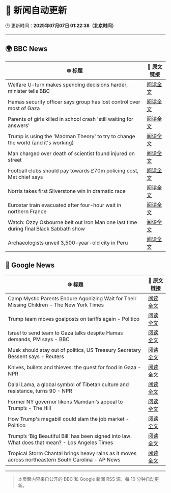 # 🧠 新闻自动更新

🕒 更新时间：**2025年07月07日 01:22:38（北京时间）**

---

## 🌍 BBC News

| 🌐 标题 | 🔗 原文链接 |
|--------|-------------|
| Welfare U-turn makes spending decisions harder, minister tells BBC | [阅读全文](https://www.bbc.com/news/articles/cq8z34x914jo) |
| Hamas security officer says group has lost control over most of Gaza | [阅读全文](https://www.bbc.com/news/articles/c4gk79xlzwjo) |
| Parents of girls killed in school crash 'still waiting for answers' | [阅读全文](https://www.bbc.com/news/articles/c89e1kynjjko) |
| Trump is using the 'Madman Theory' to try to change the world (and it's working) | [阅读全文](https://www.bbc.com/news/articles/czxww2kez0go) |
| Man charged over death of scientist found injured on street | [阅读全文](https://www.bbc.com/news/articles/c628965dvp1o) |
| Football clubs should pay towards £70m policing cost, Met chief says | [阅读全文](https://www.bbc.com/news/articles/cqx2338z971o) |
| Norris takes first Silverstone win in dramatic race | [阅读全文](https://www.bbc.com/sport/formula1/articles/c4gd76m7391o) |
| Eurostar train evacuated after four-hour wait in northern France | [阅读全文](https://www.bbc.com/news/articles/c89e1511l7po) |
| Watch: Ozzy Osbourne belt out Iron Man one last time during final Black Sabbath show | [阅读全文](https://www.bbc.com/news/videos/cgjgdz94389o) |
| Archaeologists unveil 3,500-year-old city in Peru | [阅读全文](https://www.bbc.com/news/articles/c07dmx38kyeo) |

## 📰 Google News

| 🌐 标题 | 🔗 原文链接 |
|--------|-------------|
| Camp Mystic Parents Endure Agonizing Wait for Their Missing Children - The New York Times | [阅读全文](https://news.google.com/rss/articles/CBMicEFVX3lxTFBIc28tV1ZLMVFXeXIwZ3JXRnByTU5ZeE0tYThvclliMHNTSjA2ZF9sWGo2UXpqdWZrVHpFZzZLMnZlYXd0NlJxWlUyR2FiUjhrY3JQTUVIQUFvQVdoeVVPekZldndtd2x0YjRaRllPNWc?oc=5) |
| Trump team moves goalposts on tariffs again - Politico | [阅读全文](https://news.google.com/rss/articles/CBMikAFBVV95cUxQMHlpcjVZR2UyWDB5TkFud3dzZS02UzhYM25VYnFSTGtkdjFwVUt1X2lTQTZ3WlJ1RXBlTnA0T2FCcFV1OFRjY255T1FtRjhVTDh3Qy1xYVJ3Q3JxQkpLMDQzZkF5eGpyVHVNLWlpMVRYMmFFMHVUWkNvNDBDMThoTGJtcWlWemJmdFYxUUtGcDU?oc=5) |
| Israel to send team to Gaza talks despite Hamas demands, PM says - BBC | [阅读全文](https://news.google.com/rss/articles/CBMiWkFVX3lxTE5mTE5WTFJxcXcwWWFCUUt3U25Jc1pOY3l2cFhoN2t1UjQwYUltWHhERFJPcElwYnQtbEgyU0Nid1FsTWdaVFl5QmVUWWQtZzVSVW5KNzctT1Y5QdIBX0FVX3lxTE9mdXpsZFlsbUZHSmlOSExaOU1yY3JVY19Id2hqOGpXdnZEcDFzajN2STBmVG5qY0JSdEZjZUhCSnc0Z0FLZ0Y0YnRFWkNTaThBZ19lTjB1aDVGM0RqSUdR?oc=5) |
| Musk should stay out of politics, US Treasury Secretary Bessent says - Reuters | [阅读全文](https://news.google.com/rss/articles/CBMi2AFBVV95cUxQTS12eHZueWVLUjBtbTc2MnFuRlM2WnNZV3N6ajNJVFNBOG5ibVk2QW9LR0F4MklpRU1SNm5CeWlLVmdMLVZ5WUJldmY2cjFsMEVrSXJBMXNSaThuSnQwVTNyXzhoWUhrbU03Y1VJRUtBV1A5QW9la1AwWVZYTHBxSkQwR0hoZXFWQm5NVGc5UWFtaktQNV8takZ5QjNIVjdLSEpKVVI1VzhuLTJHUm5FZXZDcW55Vy00OFkwOTI2VlNXVlpfLWNZa0JackM3WFY4SE9lMk1tVG8?oc=5) |
| Knives, bullets and thieves: the quest for food in Gaza - NPR | [阅读全文](https://news.google.com/rss/articles/CBMib0FVX3lxTFA1aFNDS1l4a0RHY2FBRG80NGFIYnhxMUlRWHBSRVJBOXE1ejBialBydUd0Uk5DWF9HOTROMnBvTzRRMW5CUkJaR3k5YUczUFhZMjNMMDBYQmRCS0VtRnVFLUNXQ2NZamV5TkVoOXJEQQ?oc=5) |
| Dalai Lama, a global symbol of Tibetan culture and resistance, turns 90 - NPR | [阅读全文](https://news.google.com/rss/articles/CBMickFVX3lxTE9xSXNxUUVxWnVPTkZpLWlNUXFadDJoZk1QMkcwTkVzZlMyMmJrSUNrdW55MDVmcmRlVTg0Nk5UVVZCS2pEYm92ZkF2ZmZfa0pwTG95bkdSdktqVU9ubmdwZzVtV0xFR25LcUQ2OUhiX09XUQ?oc=5) |
| Former NY governor likens Mamdani’s appeal to Trump’s - The Hill | [阅读全文](https://news.google.com/rss/articles/CBMiowFBVV95cUxOWVBwSm43THFuZ1NPV3paY28yUHRhUXpaVXRiNUtTdlJabVZha0tsSVNNMzdubW9aTDRKWVFBNThhdDMyM0pTNnBLQkMwT0VBd0JCTGE0TWpOMU5GbUZ2RW5ydkZjdHFPYWlTLVJ5QUNoWlZHbExUakFBS1RXU1Viek1HdVYydjBJRU5LQzN5NEoyM2w1ZkxpdktsZnNfbFk0WElv0gGoAUFVX3lxTFBmZ1p6MGhkSzBRVDJ0QXpMWVY5cWQtbzQ0WVZvTU5RaXJ4N2h1VEVWTG5UZ0pzR2FDcjRMSzd1dmJqcXZCb1dMYzNpTjRiUnJxcVVwTG1ZLU1NeWUwZ3ZvYzZxX3FDVGRWVXBfUkF6RGtic3daMHpMd196RUJoRll5SnQ3emZ1VkxtcTNkeHZYZFM5d3M5MnZPR1M3ZkJWejg0NjZTVWdKZw?oc=5) |
| How Trump's megabill could slam the job market - Politico | [阅读全文](https://news.google.com/rss/articles/CBMikAFBVV95cUxOTG9WUmwxSVpaUDdsMlZaNWtnY1BxMXRYd1ZDSlhWTFRGRURhc0ZXZ1hzaEhUSXVsb3pIbTEtcEkyc0w5R05adTdULVVPNlVNZHItU00xblk5NTJRTE1LMld2bmNzcGk4dHlwSVdhRm5FNzJuOW9DUW45b2RzWUVydndZeUVNcHRvbExqQnpRSnk?oc=5) |
| Trump’s ‘Big Beautiful Bill’ has been signed into law. What does that mean? - Los Angeles Times | [阅读全文](https://news.google.com/rss/articles/CBMi3wFBVV95cUxNSXhFVFRmUDNHU0F3UWpjOEFnUG16c0VyT2M0dk5Ua3oyQkUweTRuQUV4c3JROVcxX3pIM1J5MTdpQ1dtY083YUxVS1BVYUswRjZoQjFMZW16U0xmUzRmaEI3TS15WUZOQkFhSGNDb1E4LTRzTUVIZWpsOG5hN29zX3NLVFU3LUx0Z0RyaVVLNTNaZnE2N2pMSVE3R296aEVOTU5Vdmc4ZG50UUFfWklRSk5rVFN2aVl3TDIzLUg3aEN4WFM2VE5rUzhWSTJYZ0E3djZ0amxPS2l5WWtwdmgw?oc=5) |
| Tropical Storm Chantal brings heavy rains as it moves across northeastern South Carolina - AP News | [阅读全文](https://news.google.com/rss/articles/CBMirAFBVV95cUxPXzlqY2l6WVRfR0ZEVDF3aVVYc3lVYVhIcmdwQjVxMlh3NDZjdU5ualZ2Y21YMWpGWWpib2xiMGN1Uzg4TW5FRW5VXzlFbU9qRjZUdlVyZkdBSWRzQkE5N3V2R3FFVmNMTjhZRjNZMXIzOVNiUFluTzNHaEk2dTJBeUFSU29tUVJxQlA5a1p6OE5XTTBLV3JQVEx4MnlWejR2M2RSUXdvR2lqb0Nw?oc=5) |

---
> 本页面内容来自公开的 BBC 和 Google 新闻 RSS 源，每 10 分钟自动更新。